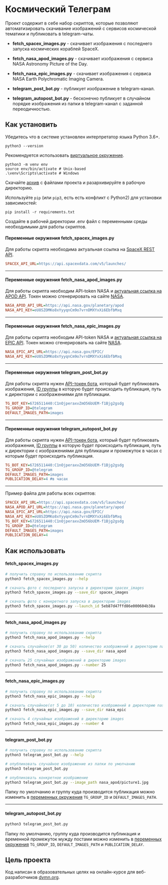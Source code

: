 # Космический Телеграм

Проект содержит в себе набор скриптов, которые позволяют автоматизировать 
скачивание изображений с сервисов космической тематики и публиковать в telegram-чаты.

- **fetch_spacex_images.py** - скачивает изображения с последнего запуска
 космических кораблей SpaceX.

- **fetch_nasa_apod_images.py** - скачивает изображения с сервиса NASA
Astronomy Picture of the Day.

- **fetch_nasa_epic_images.py** - скачивает изображения с сервиса NASA
Earth Polychromatic Imaging Camera.

- **telegram_post_bot.py** - публикует изображение в telegram-канал.

- **telegram_autopost_bot.py** - бесконечно публикует в случайном порядке изображения
из папки в telegram-канал с заданной переодичностью.

## Как установить

Убедитесь что в системе установлен интерпретатор языка Python 3.6+. 
```
python3 --version
```

Рекомендуется использовать [виртуальное окружение](https://docs.python.org/3/library/venv.html).

```
python3 -m venv env
source env/bin/activate # Unix-based
.\venv\Scripts\activate # Windows
```
Скачайте [архив](https://github.com/6f6e69/telegram-spaceposter/archive/refs/heads/main.zip) с файлами проекта и разархивируйте в рабочую директорию.

Используйте `pip` (или `pip3`, есть есть конфликт с Python2) для установки зависимостей:
```
pip install -r requirements.txt
```

Создайте в рабочей директории .env файл с переменными среды необходимыми для работы скриптов.

#### Переменные окружения **fetch_spacex_images.py**
Для работы скрипта необходима актуальная ссылка на [SpaceX REST API](https://github.com/r-spacex/SpaceX-API).
```ini
SPACEX_API_URL=https://api.spacexdata.com/v5/launches/
```
---
#### Переменные окружения **fetch_nasa_apod_images.py**
Для работы скрипта необходим API-token NASA и [актуальная ссылка на APOD API](https://api.nasa.gov/#apod).
Токен можно сгенерировать на сайте [NASA](https://api.nasa.gov/). 
```ini
NASA_APOD_API_URL=https://api.nasa.gov/planetary/apod
NASA_API_KEY=eU8SZOMKo8xYyyqnCm9o7vrnDMXYxXi6EbfbMxq
```
---
#### Переменные окружения **fetch_nasa_epic_images.py**
Для работы скрипта необходим API-token NASA и [актуальная ссылка на EPIC API](https://api.nasa.gov/#epic).
Токен можно сгенерировать на сайте [NASA](https://api.nasa.gov/). 
```ini
NASA_EPIC_API_URL=https://api.nasa.gov/EPIC/
NASA_API_KEY=eU8SZOMKo8xYyyqnCm9o7vrnDMXYxXi6EbfbMxq
```
---
#### Переменные окружения **telegram_post_bot.py**
Для работы скрипта нужен [API-токен бота](https://sendpulse.com/knowledge-base/chatbot/telegram/create-telegram-chatbot), который будет публиковать изображения, [ID группы](https://www.alphr.com/find-chat-id-telegram/) в которую будет происходить публикация, путь к директории с изображениями
для публикации.
```ini
TG_BOT_KEY=6726511440:C1nOjperaxvZmO56bUEM-f1Bjg2gsdg
TG_GROUP_ID=@telegram
DEFAULT_IMAGES_PATH=images
```
---
#### Переменные окружения **telegram_autopost_bot.py**
Для работы скрипта нужен [API-токен бота](https://sendpulse.com/knowledge-base/chatbot/telegram/create-telegram-chatbot), который будет публиковать изображения, [ID группы](https://www.alphr.com/find-chat-id-telegram/) в которую будет происходить публикация, путь к директории с изображениями
для публикации и промежуток в часах с которым будет происходить публикация.
```ini
TG_BOT_KEY=6726511440:C1nOjperaxvZmO56bUEM-f1Bjg2gsdg
TG_GROUP_ID=@telegram
DEFAULT_IMAGES_PATH=images
PUBLICATION_DELAY=4 #в часах
```
---
Пример файла для работы всех скриптов:
```ini
SPACEX_API_URL=https://api.spacexdata.com/v5/launches/
NASA_APOD_API_URL=https://api.nasa.gov/planetary/apod
NASA_EPIC_API_URL=https://api.nasa.gov/EPIC/
NASA_API_KEY=eU8SZOMKo8xYyyqnCm9o7vrnDMXYxXi6EbfbMxq
TG_BOT_KEY=6726511440:C1nOjperaxvZmO56bUEM-f1Bjg2gsdg
TG_GROUP_ID=@telegram
DEFAULT_IMAGES_PATH=images
PUBLICATION_DELAY=4
```

## Как использовать

#### **fetch_spacex_images.py**
```sh
# получить справку по использованию скрипта
python3 fetch_spacex_images.py --help

# скачать фото с последнего запуска в директорию spacex_images
python3 fetch_spacex_images.py --save_dir spacex_images

# скачать фото с конкретного запуска в директорию images
python3 fetch_spacex_images.py --launch_id 5eb87d47ffd86e000604b38a
```
---
#### **fetch_nasa_apod_images.py**
```sh
# получить справку по использованию скрипта
python3 fetch_nasa_apod_images.py --help

# скачать случайное(от 30 до 50) количество изображений в директорию nasa_apod
python3 fetch_nasa_apod_images.py --save_dir nasa_apod

# скачать 25 случайных изображений в директорию images
python3 fetch_nasa_apod_images.py --number 25
```
---
#### **fetch_nasa_epic_images.py**
```sh
# получить справку по использованию скрипта
python3 fetch_nasa_epic_images.py --help

# скачать случайное(от 5 до 10) количество изображений в директорию nasa_epic
python3 fetch_nasa_epic_images.py --save_dir nasa_epic

# скачать 4 случайных изображений в директорию images
python3 fetch_nasa_epic_images.py --number 4
```
---
#### **telegram_post_bot.py**
```sh
# получить справку по использованию скрипта
python3 telegram_post_bot.py --help

# опубликовать случайное изображение из папки по умолчанию
python3 telegram_post_bot.py

# опубликовать конкретное изображение
python3 telegram_post_bot.py --image_path nasa_apod/picture1.jpg
```
Папку по умолчанию и группу куда производится публикация можно изменить в
[переменных окружения](#переменные-окружения-telegram_post_botpy) `TG_GROUP_ID` и `DEFAULT_IMAGES_PATH`.

---
#### **telegram_autopost_bot.py**
```sh
python3 telegram_post_bot.py
```
Папку по умолчанию, группу куда производится публикация и временной промежуток мужду постами можно изменить в
[переменных окружения](#переменные-окружения-telegram_post_botpy) `TG_GROUP_ID`, `DEFAULT_IMAGES_PATH` и
`PUBLICATION_DELAY`.

## Цель проекта

Код написан в образовательных целях на онлайн-курсе для веб-разработчиков [dvmn.org](https://dvmn.org/).